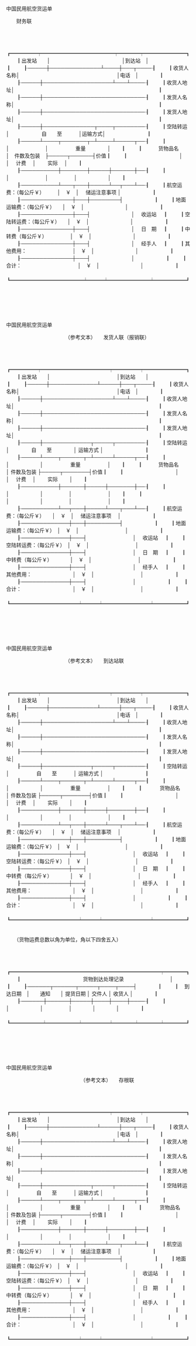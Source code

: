 



中国民用航空货运单



 

　　财务联

　　


　　┏━━━━━┯━━━━━━━━━━━━━━┯━━━━┯━━━━━━━━┓
　　┃出发站　　│　　　　　　　　　　　　　　│到达站　│　　　　　　　　┃
　　┠─────┼──────────────┴────┼───┬────┨
　　┃收货人名称│　　　　　　　　　　　　　　　　　　　│电话　│　　　　┃
　　┠─────┼───────────────────┴───┴────┨
　　┃收货人地址│　　　　　　　　　　　　　　　　　　　　　　　　　　　　┃
　　┠─────┼────────────────────────────┨
　　┃发货人名称│　　　　　　　　　　　　　　　　　　　　　　　　　　　　┃
　　┠─────┼────────────────────────────┨
　　┃发货人地址│　　　　　　　　　　　　　　　　　　　　　　　　　　　　┃
　　┠─────┼──────────────┬────┬────────┨
　　┃空陆转运　│　　　　　　 自　　至　　　 │运输方式│　　　　　　　　┃
　　┠─────┴────┬───────┬─┴────┴─────┬──┨
　　┃　　　　　　　　　　│　　　　　　　│　　　　　 重量　　　　 │　　┃
　　┃　　　货物品名　　　│　件数及包装　├─────┬──────┤价值┃
　　┃　　　　　　　　　　│　　　　　　　│　 计费　 │　　 实际　 │　　┃
　　┠──────────┼───────┼─────┼──────┼──┨
　　┃　　　　　　　　　　│　　　　　　　│　　　　　│　　　　　　│　　┃
　　┠──────────┴───┬───┼─────┴──┬───┴──┨
　　┃航空运费：（每公斤￥）　　　│　￥　│　 储运注意事项 │　　　　　　┃
　　┠──────────────┼───┼────────┤　　　　　　┃
　　┃地面运输费：（每公斤￥）　　│　￥　│　　　　　　　　│　　　　　　┃
　　┠──────────────┼───┤　　　　　　　　│　 收运站　 ┃
　　┃空陆转运费：（每公斤￥）　　│　￥　│　　　　　　　　│　　　　　　┃
　　┠──────────────┼───┤　　　　　　　　│　 日　期　 ┃
　　┃中转费（每公斤￥）　　　　　│　￥　│　　　　　　　　│　　　　　　┃
　　┠──────────────┼───┤　　　　　　　　│　 经手人　 ┃
　　┃其他费用：　　　　　　　　　│　￥　│　　　　　　　　│　　　　　　┃
　　┠──────────────┼───┤　　　　　　　　│　　　　　　┃
　　┃合计：　　　　　　　　　　　│　￥　│　　　　　　　　│　　　　　　┃
　　┗━━━━━━━━━━━━━━┷━━━┷━━━━━━━━┷━━━━━━┛
　　


　　

　　


 中国民用航空货运单



　　　　　　　　　　　　（参考文本）　　发货人联（报销联）

　　


　　┏━━━━━┯━━━━━━━━━━━━━┯━━━━━┯━━━━━━━━┓
　　┃出发站　　│　　　　　　　　　　　　　│到达站　　│　　　　　　　　┃
　　┠─────┼─────────────┴─────┼───┬────┨
　　┃收货人名称│　　　　　　　　　　　　　　　　　　　│电话　│　　　　┃
　　┠─────┼───────────────────┴───┴────┨
　　┃收货人地址│　　　　　　　　　　　　　　　　　　　　　　　　　　　　┃
　　┠─────┼────────────────────────────┨
　　┃发货人名称│　　　　　　　　　　　　　　　　　　　　　　　　　　　　┃
　　┠─────┼────────────────────────────┨
　　┃发货人地址│　　　　　　　　　　　　　　　　　　　　　　　　　　　　┃
　　┠─────┼─────────────┬─────┬────────┨
　　┃空陆转运　│　　　　 自　　至　　　　 │ 运输方式 │　　　　　　　　┃
　　┠─────┴────┬──────┬─┴─────┴─────┬──┨
　　┃　　　　　　　　　　│　　　　　　│　　　　　 重量　　　　　 │　　┃
　　┃　　　货物品名　　　│ 件数及包装 ├─────┬───────┤价值┃
　　┃　　　　　　　　　　│　　　　　　│　 计费　 │　　 实际　　 │　　┃
　　┠──────────┼──────┼─────┼───────┼──┨
　　┃　　　　　　　　　　│　　　　　　│　　　　　│　　　　　　　│　　┃
　　┃　　　　　　　　　　│　　　　　　│　　　　　│　　　　　　　│　　┃
　　┠──────────┴──┬───┼─────┴───┬───┴──┨
　　┃航空运费：（每公斤￥）　　│　￥　│　 储运注意事项　 │　　　　　　┃
　　┠─────────────┼───┼─────────┤　　　　　　┃
　　┃地面运输费：（每公斤￥）　│　￥　│　　　　　　　　　│　　　　　　┃
　　┠─────────────┼───┤　　　　　　　　　│　 收运站　 ┃
　　┃空陆转运费：（每公斤￥）　│　￥　│　　　　　　　　　│　　　　　　┃
　　┠─────────────┼───┤　　　　　　　　　│　 日　期　 ┃
　　┃中转费（每公斤￥）　　　　│　￥　│　　　　　　　　　│　　　　　　┃
　　┠─────────────┼───┤　　　　　　　　　│　 经手人　 ┃
　　┃其他费用：　　　　　　　　│　￥　│　　　　　　　　　│　　　　　　┃
　　┠─────────────┼───┤　　　　　　　　　│　　　　　　┃
　　┃合计：　　　　　　　　　　│　￥　│　　　　　　　　　│　　　　　　┃
　　┗━━━━━━━━━━━━━┷━━━┷━━━━━━━━━┷━━━━━━┛
　　


　　

　　


 中国民用航空货运单



　　　　　　　　　　　　（参考文本）　　到达站联

　　


　　┏━━━━━┯━━━━━━━━━━━━━┯━━━━━┯━━━━━━━━┓
　　┃出发站　　│　　　　　　　　　　　　　│到达站　　│　　　　　　　　┃
　　┠─────┼─────────────┴─────┼───┬────┨
　　┃收货人名称│　　　　　　　　　　　　　　　　　　　│电话　│　　　　┃
　　┠─────┼───────────────────┴───┴────┨
　　┃收货人地址│　　　　　　　　　　　　　　　　　　　　　　　　　　　　┃
　　┠─────┼────────────────────────────┨
　　┃发货人名称│　　　　　　　　　　　　　　　　　　　　　　　　　　　　┃
　　┠─────┼────────────────────────────┨
　　┃发货人地址│　　　　　　　　　　　　　　　　　　　　　　　　　　　　┃
　　┠─────┼─────────────┬─────┬────────┨
　　┃空陆转运　│　　　　　 自　　至　　　 │ 运输方式 │　　　　　　　　┃
　　┠─────┴────┬──────┬─┴─────┴─────┬──┨
　　┃　　　　　　　　　　│　　　　　　│　　　　　 重量　　　　　 │　　┃
　　┃　　　 货物品名　　 │ 件数及包装 ├─────┬───────┤价值┃
　　┃　　　　　　　　　　│　　　　　　│　 计费　 │　　 实际　　 │　　┃
　　┠──────────┼──────┼─────┼───────┼──┨
　　┃　　　　　　　　　　│　　　　　　│　　　　　│　　　　　　　│　　┃
　　┠──────────┴──┬───┼─────┴───┬───┴──┨
　　┃航空运费：（每公斤￥）　　│　￥　│　 储运注意事项　 │　　　　　　┃
　　┠─────────────┼───┼─────────┤　　　　　　┃
　　┃地面运输费：（每公斤￥）　│　￥　│　　　　　　　　　│　　　　　　┃
　　┠─────────────┼───┤　　　　　　　　　│　 收运站　 ┃
　　┃空陆转运费：（每公斤￥）　│　￥　│　　　　　　　　　│　　　　　　┃
　　┠─────────────┼───┤　　　　　　　　　│　 日　期　 ┃
　　┃中转费（每公斤￥）　　　　│　￥　│　　　　　　　　　│　　　　　　┃
　　┠─────────────┼───┤　　　　　　　　　│　 经手人　 ┃
　　┃其他费用：　　　　　　　　│　￥　│　　　　　　　　　│　　　　　　┃
　　┠─────────────┼───┤　　　　　　　　　│　　　　　　┃
　　┃合计：　　　　　　　　　　│　￥　│　　　　　　　　　│　　　　　　┃
　　┗━━━━━━━━━━━━━┷━━━┷━━━━━━━━━┷━━━━━━┛
　　


　　（货物运费总数以角为单位，角以下四舍五入）

　　


　　┏━━━━━━━━━━━━━━━━━━━━━━━━━━━━━┯━━━━┓
　　┃　　　　　　　　　　　　货物到达处理记录　　　　　　　　　│　　　　┃
　　┠──────┬──────┬─────┬────┬────┤　　　　┃
　　┃　到达日期　│　　通知　　│ 提货日期 │ 交件人 │ 收货人 │　　　　┃
　　┠──────┼──────┼─────┼────┼────┼────┨
　　┃　　　　　　│　　　　　　│　　　　　│　　　　│　　　　│　　　　┃
　　┗━━━━━━┷━━━━━━┷━━━━━┷━━━━┷━━━━┷━━━━┛
　　


　　

　　


 中国民用航空货运单

　　　　　　　　　　　　　　　（参考文本）　　存根联

　　


　　┏━━━━━┯━━━━━━━━━━━━━┯━━━━━┯━━━━━━━━┓
　　┃出发站　　│　　　　　　　　　　　　　│到达站　　│　　　　　　　　┃
　　┠─────┼─────────────┴─────┼───┬────┨
　　┃收货人名称│　　　　　　　　　　　　　　　　　　　│电话　│　　　　┃
　　┠─────┼───────────────────┴───┴────┨
　　┃收货人地址│　　　　　　　　　　　　　　　　　　　　　　　　　　　　┃
　　┠─────┼────────────────────────────┨
　　┃发货人名称│　　　　　　　　　　　　　　　　　　　　　　　　　　　　┃
　　┠─────┼────────────────────────────┨
　　┃发货人地址│　　　　　　　　　　　　　　　　　　　　　　　　　　　　┃
　　┠─────┼─────────────┬─────┬────────┨
　　┃空陆转运　│　　　　　 自　　至　　　 │ 运输方式 │　　　　　　　　┃
　　┠─────┴────┬──────┬─┴─────┴─────┬──┨
　　┃　　　　　　　　　　│　　　　　　│　　　　　 重量　　　　　 │　　┃
　　┃　　　 货物品名　　 │ 件数及包装 ├─────┬───────┤价值┃
　　┃　　　　　　　　　　│　　　　　　│　 计费　 │　　 实际　　 │　　┃
　　┠──────────┼──────┼─────┼───────┼──┨
　　┃　　　　　　　　　　│　　　　　　│　　　　　│　　　　　　　│　　┃
　　┠──────────┴──┬───┼─────┴───┬───┴──┨
　　┃航空运费：（每公斤￥）　　│　￥　│　 储运注意事项　 │　　　　　　┃
　　┠─────────────┼───┼─────────┤　　　　　　┃
　　┃地面运输费：（每公斤￥）　│　￥　│　　　　　　　　　│　　　　　　┃
　　┠─────────────┼───┤　　　　　　　　　│　 收运站　 ┃
　　┃空陆转运费：（每公斤￥）　│　￥　│　　　　　　　　　│　　　　　　┃
　　┠─────────────┼───┤　　　　　　　　　│　 日　期　 ┃
　　┃中转费（每公斤￥）　　　　│　￥　│　　　　　　　　　│　　　　　　┃
　　┠─────────────┼───┤　　　　　　　　　│　 经手人　 ┃
　　┃其他费用：　　　　　　　　│　￥　│　　　　　　　　　│　　　　　　┃
　　┠─────────────┼───┤　　　　　　　　　│　　　　　　┃
　　┃合计：　　　　　　　　　　│　￥　│　　　　　　　　　│　　　　　　┃
　　┗━━━━━━━━━━━━━┷━━━┷━━━━━━━━━┷━━━━━━┛
　　
